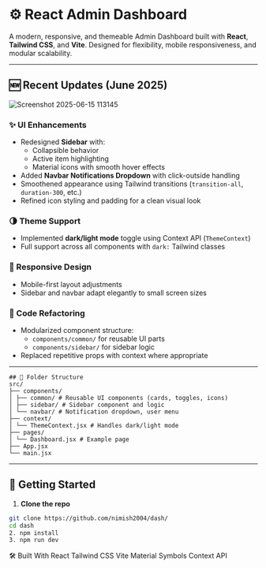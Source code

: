 # ⚙️ React Admin Dashboard

A modern, responsive, and themeable Admin Dashboard built with **React**, **Tailwind CSS**, and **Vite**. Designed for flexibility, mobile responsiveness, and modular scalability.

---

## 🆕 Recent Updates (June 2025)
![Screenshot 2025-06-15 113145](https://github.com/user-attachments/assets/64f1e20b-1458-45e9-98f4-c10b026e34e5)

### ✨ UI Enhancements
- Redesigned **Sidebar** with:
  - Collapsible behavior
  - Active item highlighting
  - Material icons with smooth hover effects
- Added **Navbar Notifications Dropdown** with click-outside handling
- Smoothened appearance using Tailwind transitions (`transition-all`, `duration-300`, etc.)
- Refined icon styling and padding for a clean visual look

### 🌗 Theme Support
- Implemented **dark/light mode** toggle using Context API (`ThemeContext`)
- Full support across all components with `dark:` Tailwind classes

### 📱 Responsive Design
- Mobile-first layout adjustments
- Sidebar and navbar adapt elegantly to small screen sizes

### 🔧 Code Refactoring
- Modularized component structure:
  - `components/common/` for reusable UI parts
  - `components/sidebar/` for sidebar logic
- Replaced repetitive props with context where appropriate

---
```
## 📂 Folder Structure
src/
├── components/
│ ├── common/ # Reusable UI components (cards, toggles, icons)
│ ├── sidebar/ # Sidebar component and logic
│ └── navbar/ # Notification dropdown, user menu
├── context/
│ └── ThemeContext.jsx # Handles dark/light mode
├── pages/
│ └── Dashboard.jsx # Example page
├── App.jsx
└── main.jsx
```

---

## 🚀 Getting Started

1. **Clone the repo**
```bash
git clone https://github.com/nimish2004/dash/
cd dash
2. npm install
3. npm run dev
```


🛠 Built With
React
Tailwind CSS
Vite
Material Symbols
Context API

